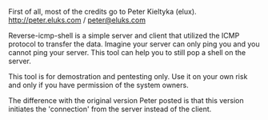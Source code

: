 
First of all, most of the credits go to Peter Kieltyka (elux).
http://peter.eluks.com / peter@eluks.com

Reverse-icmp-shell is a simple server and client that utilized the ICMP protocol to transfer the data.
Imagine your server can only ping you and you cannot ping your server. 
This tool can help you to still pop a shell on the server.

This tool is for demostration and pentesting only. Use it on your own risk and only if you have permission of the system owners.

The difference with the original version Peter posted is that this version initiates the 'connection' from the server instead of the client.
